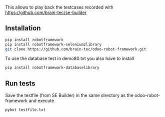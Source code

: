 This allows to play back the testcases recorded with https://github.com/brain-tec/se-builder

## Installation

```bash
pip install robotframework
pip install robotframework-selenium2library
git clone https://github.com/brain-tec/odoo-robot-framework.git
```
To use the database test in demo80.txt you also have to install
```bash
pip install robotframework-databaselibrary
```


## Run tests

Save the testfile (from SE Builder) in the same directory as the odoo-robot-framework and execute
```bash
pybot testfile.txt
```

